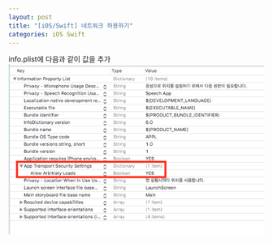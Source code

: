 ```yaml
---
layout: post
title: "[iOS/Swift] 네트워크 허용하기"
categories: iOS Swift
---
```


info.plist에 다음과 같이 값을 추가   
![img1](/img/2019-04-30-network-permission-1.png)


